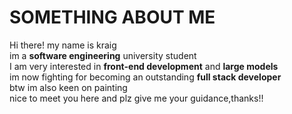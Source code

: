 # SOMETHING ABOUT ME
Hi there! my name is kraig <br>
im a **software engineering** university student <br>
I am very interested in **front-end development** and **large models** <br>
im now fighting for becoming an outstanding **full stack developer**  <br>
btw im also keen on painting <br>
nice to meet you here and plz give me your guidance,thanks!! <br>



